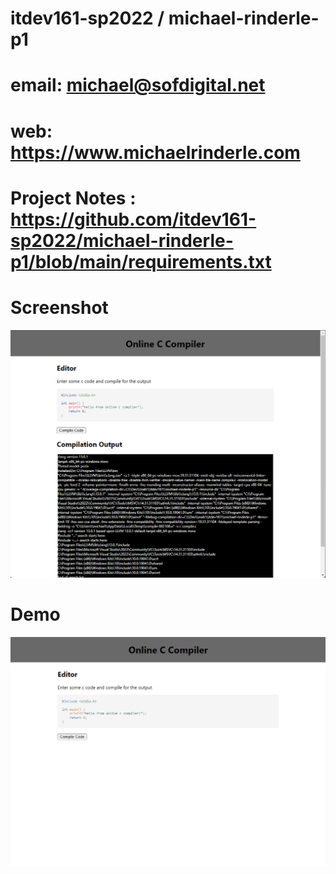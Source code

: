 # itdev161-sp2022 / michael-rinderle-p1

# email: michael@sofdigital.net
# web: https://www.michaelrinderle.com

# Project Notes : https://github.com/itdev161-sp2022/michael-rinderle-p1/blob/main/requirements.txt

# Screenshot
![Screenshot](screenshot.png)

# Demo
![Screenshot](demo.gif)